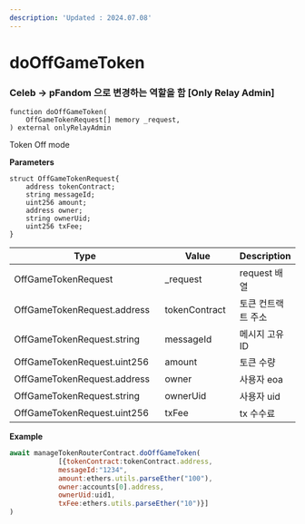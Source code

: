 ```yaml
---
description: 'Updated : 2024.07.08'
---
```


# doOffGameToken

### Celeb -> pFandom 으로 변경하는 역할을 함 \[Only Relay Admin]



```solidity
function doOffGameToken(
    OffGameTokenRequest[] memory _request,
) external onlyRelayAdmin
```



Token Off mode



**Parameters**

```solidity
struct OffGameTokenRequest{
    address tokenContract;
    string messageId;
    uint256 amount;
    address owner;
    string ownerUid;
    uint256 txFee;
}
```

<table><thead><tr><th width="293.4">Type</th><th width="150">Value</th><th>Description</th></tr></thead><tbody><tr><td>OffGameTokenRequest</td><td>_request</td><td>request 배열</td></tr><tr><td>OffGameTokenRequest.address</td><td>tokenContract</td><td>토큰 컨트랙트 주소</td></tr><tr><td>OffGameTokenRequest.string</td><td>messageId</td><td>메시지 고유 ID</td></tr><tr><td>OffGameTokenRequest.uint256</td><td>amount</td><td>토큰 수량</td></tr><tr><td>OffGameTokenRequest.address</td><td>owner</td><td>사용자 eoa</td></tr><tr><td>OffGameTokenRequest.string</td><td>ownerUid</td><td>사용자 uid</td></tr><tr><td>OffGameTokenRequest.uint256</td><td>txFee</td><td>tx 수수료</td></tr></tbody></table>



**Example**

```javascript
await manageTokenRouterContract.doOffGameToken(
            [{tokenContract:tokenContract.address,
            messageId:"1234", 
            amount:ethers.utils.parseEther("100"), 
            owner:accounts[0].address, 
            ownerUid:uid1, 
            txFee:ethers.utils.parseEther("10")}]
)
```



